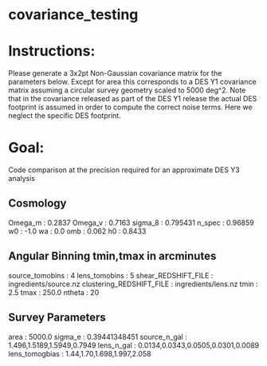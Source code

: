 # covariance_testing

# Instructions: 
Please generate a 3x2pt Non-Gaussian covariance matrix for the parameters below. Except for area this corresponds to a DES Y1 covariance matrix assuming a circular survey geometry scaled to 5000 deg^2. Note that in the covariance released as part of the DES Y1 release the actual DES footprint is assumed in order to compute the correct noise terms. Here we neglect the specific DES footprint.  

# Goal: 
Code comparison at the precision required for an approximate DES Y3 analysis

## Cosmology
Omega_m : 0.2837
Omega_v : 0.7163
sigma_8 : 0.795431
n_spec : 0.96859
w0 : -1.0
wa : 0.0
omb : 0.062
h0 : 0.8433

## Angular Binning tmin,tmax in arcminutes
source_tomobins : 4
lens_tomobins : 5
shear_REDSHIFT_FILE : ingredients/source.nz
clustering_REDSHIFT_FILE : ingredients/lens.nz
tmin : 2.5
tmax : 250.0
ntheta : 20

## Survey Parameters
area : 5000.0
sigma_e : 0.39441348451
source_n_gal : 1.496,1.5189,1.5949,0.7949
lens_n_gal : 0.0134,0.0343,0.0505,0.0301,0.0089
lens_tomogbias : 1.44,1.70,1.698,1.997,2.058


